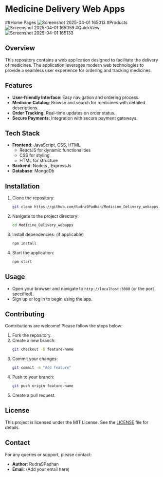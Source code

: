 # Medicine Delivery Web Apps
##Home Pages
![Screenshot 2025-04-01 165013](https://github.com/user-attachments/assets/29f4a49a-761d-4efb-ba06-74b0ea20c025)
#Products
![Screenshot 2025-04-01 165059](https://github.com/user-attachments/assets/bf674079-08ca-4c94-a929-b7a573319846)
#QuickView
![Screenshot 2025-04-01 165133](https://github.com/user-attachments/assets/6c1dea50-96fc-4d7d-a4fe-25a65b338ee4)


## Overview
This repository contains a web application designed to facilitate the delivery of medicines. The application leverages modern web technologies to provide a seamless user experience for ordering and tracking medicines.

## Features
- **User-friendly Interface**: Easy navigation and ordering process.
- **Medicine Catalog**: Browse and search for medicines with detailed descriptions.
- **Order Tracking**: Real-time updates on order status.
- **Secure Payments**: Integration with secure payment gateways.
  
## Tech Stack
- **Frontend**: JavaScript, CSS, HTML
   - ReactJS for dynamic functionalities
   - CSS for styling
   - HTML for structure
- **Backend**: Nodejs , ExpressJs
- **Database**: MongoDb

## Installation
1. Clone the repository:
   ```bash
   git clone https://github.com/Rudra9Padhan/Medicine_Delivery_webapps.git
   ```
2. Navigate to the project directory:
   ```bash
   cd Medicine_Delivery_webapps
   ```
3. Install dependencies: (if applicable)
   ```bash
   npm install
   ```
4. Start the application:
   ```bash
   npm start
   ```

## Usage
- Open your browser and navigate to `http://localhost:3000` (or the port specified).
- Sign up or log in to begin using the app.

## Contributing
Contributions are welcome! Please follow the steps below:
1. Fork the repository.
2. Create a new branch:
   ```bash
   git checkout -b feature-name
   ```
3. Commit your changes:
   ```bash
   git commit -m "Add feature"
   ```
4. Push to your branch:
   ```bash
   git push origin feature-name
   ```
5. Create a pull request.

## License
This project is licensed under the MIT License. See the [LICENSE](LICENSE) file for details.

## Contact
For any queries or support, please contact:
- **Author**: Rudra9Padhan
- **Email**: (Add your email here)

